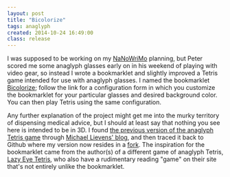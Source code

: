 ```yaml
---
layout: post
title: "Bicolorize"
tags: anaglyph
created: 2014-10-24 16:49:00
class: release
---
```

I was supposed to be working on my [NaNoWriMo](http://nanowrimo.org/) planning, but Peter scored me some anaglyph glasses early on in his weekend of playing with video gear, so instead I wrote a bookmarklet and slightly improved a Tetris game intended for use with anaglyph glasses.  I named the bookmarklet [Bicolorize](/bicolorize/); follow the link for a configuration form in which you customize the bookmarklet for your particular glasses and desired background color.  You can then play Tetris using the same configuration.

Any further explanation of the project might get me into the murky territory of dispensing medical advice, but I should at least say that nothing you see here is intended to be in 3D.  I found [the previous version of the anaglyph Tetris game](http://livingwithdiplopia.blogspot.com/2013/08/lazy-eye-anti-suppression-tetris.html) through [Michael Lievens' blog](http://livingwithdiplopia.blogspot.com), and then traced it back to Github where my version now resides in a [fork](https://github.com/mcdemarco/javascript-tetris).  The inspiration for the bookmarklet came from the author(s) of a different game of anaglyph Tetris, [Lazy Eye Tetris](http://lazyeyetetris.wordpress.com), who also have a rudimentary reading "game" on their site that's not entirely unlike the bookmarklet.














